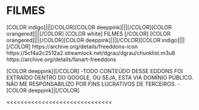 # FILMES
<channels>
<channel>
<name>[COLOR indigo]|||[/COLOR][COLOR deeppink]|||[/COLOR][COLOR orangered]|||[/COLOR] [COLOR white] FILMES [/COLOR] [COLOR orangered]|||[/COLOR][COLOR deeppink]|||[/COLOR][COLOR indigo]|||[/COLOR]</name>
<thumbnail>https://archive.org/details/freeddons-icon</thumbnail>
<externallink>https://5cf4a2c2512a2.streamlock.net/dgrau/dgrau/chunklist.m3u8</externallink>
<fanart>https://archive.org/details/fanart-freeddons</fanart>
<info>


[COLOR deeppink]|[/COLOR] -TODO CONTEÚDO DESSE EDDONS FOI EXTRAÍDO DENTRO DO GOOGLE, OU SEJA, ESTA VIA DOMÍNIO PÚBLICO. NÃO ME RESPONSABILIZO POR FINS LUCRATIVOS DE TERCEIROS. - [COLOR deeppink]|[/COLOR]</info>
</channel>
</channels>

<<<<<<<<<<<<<<<<<<<<<<<<<<<<<<
  
